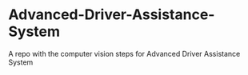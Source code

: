 # Advanced-Driver-Assistance-System
A repo with the computer vision steps for Advanced Driver Assistance System
